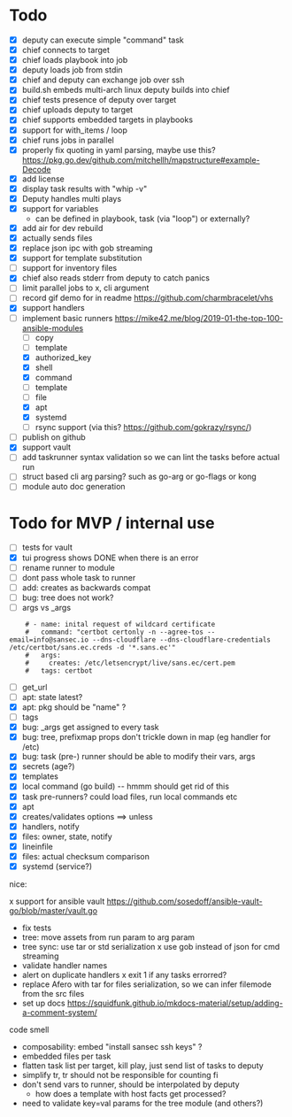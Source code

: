 # Todo

- [x] deputy can execute simple "command" task
- [x] chief connects to target
- [x] chief loads playbook into job
- [x] deputy loads job from stdin
- [x] chief and deputy can exchange job over ssh
- [x] build.sh embeds multi-arch linux deputy builds into chief
- [x] chief tests presence of deputy over target
- [x] chief uploads deputy to target
- [x] chief supports embedded targets in playbooks
- [x] support for with_items / loop
- [x] chief runs jobs in parallel
- [x] properly fix quoting in yaml parsing, maybe use this? https://pkg.go.dev/github.com/mitchellh/mapstructure#example-Decode
- [x] add license
- [x] display task results with "whip -v"
- [x] Deputy handles multi plays
- [x] support for variables
  - can be defined in playbook, task (via "loop") or externally?
- [x] add air for dev rebuild
- [x] actually sends files
- [x] replace json ipc with gob streaming
- [x] support for template substitution
- [ ] support for inventory files
- [x] chief also reads stderr from deputy to catch panics
- [ ] limit parallel jobs to x, cli argument
- [ ] record gif demo for in readme https://github.com/charmbracelet/vhs
- [x] support handlers
- [ ] implement basic runners https://mike42.me/blog/2019-01-the-top-100-ansible-modules
  - [ ] copy
  - [ ] template
  - [x] authorized_key
  - [x] shell
  - [x] command
  - [ ] template
  - [ ] file
  - [x] apt
  - [x] systemd
  - [ ] rsync support (via this? https://github.com/gokrazy/rsync/)
- [ ] publish on github
- [x] support vault
- [ ] add taskrunner syntax validation so we can lint the tasks before actual run
- [ ] struct based cli arg parsing? such as go-arg or go-flags or kong
- [ ] module auto doc generation

# Todo for MVP / internal use

- [ ] tests for vault
- [x] tui progress shows DONE when there is an error
- [ ] rename runner to module
- [ ] dont pass whole task to runner
- [ ] add: creates as backwards compat
- [ ] bug: tree does not work?
- [ ] args vs \_args

```
    # - name: inital request of wildcard certificate
    #   command: "certbot certonly -n --agree-tos --email=info@sansec.io --dns-cloudflare --dns-cloudflare-credentials /etc/certbot/sans.ec.creds -d '*.sans.ec'"
    #   args:
    #     creates: /etc/letsencrypt/live/sans.ec/cert.pem
    #   tags: certbot
```

- [ ] get_url
- [ ] apt: state latest?
- [x] apt: pkg should be "name" ?
- [ ] tags
- [x] bug: \_args get assigned to every task
- [x] bug: tree, prefixmap props don't trickle down in map (eg handler for /etc)
- [x] bug: task (pre-) runner should be able to modify their vars, args
- [x] secrets (age?)
- [x] templates
- [x] local command (go build) -- hmmm should get rid of this
- [x] task pre-runners? could load files, run local commands etc
- [x] apt
- [x] creates/validates options ==> unless
- [x] handlers, notify
- [x] files: owner, state, notify
- [x] lineinfile
- [x] files: actual checksum comparison
- [x] systemd (service?)

nice:

x support for ansible vault https://github.com/sosedoff/ansible-vault-go/blob/master/vault.go

- fix tests
- tree: move assets from run param to arg param
- tree sync: use tar or std serialization
  x use gob instead of json for cmd streaming
- validate handler names
- alert on duplicate handlers
  x exit 1 if any tasks errorred?
- replace Afero with tar for files serialization, so we can infer filemode from the src files
- set up docs https://squidfunk.github.io/mkdocs-material/setup/adding-a-comment-system/

code smell

- composability: embed "install sansec ssh keys" ?
- embedded files per task
- flatten task list per target, kill play, just send list of tasks to deputy
- simplify tr, tr should not be responsible for counting fi
- don't send vars to runner, should be interpolated by deputy
  - how does a template with host facts get processed?
- need to validate key=val params for the tree module (and others?)
